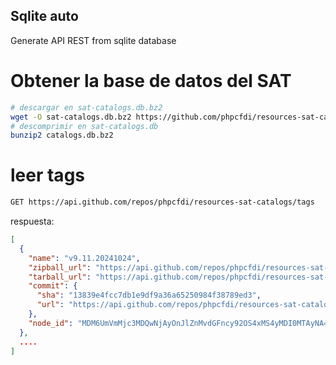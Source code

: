## Sqlite auto

Generate API REST from sqlite database

# Obtener la base de datos del SAT

```bash
# descargar en sat-catalogs.db.bz2
wget -O sat-catalogs.db.bz2 https://github.com/phpcfdi/resources-sat-catalogs/releases/latest/download/catalogs.db.bz2
# descomprimir en sat-catalogs.db
bunzip2 catalogs.db.bz2
```

# leer tags

```bash
GET https://api.github.com/repos/phpcfdi/resources-sat-catalogs/tags
```

respuesta:

```json
[
  {
    "name": "v9.11.20241024",
    "zipball_url": "https://api.github.com/repos/phpcfdi/resources-sat-catalogs/zipball/refs/tags/v9.11.20241024",
    "tarball_url": "https://api.github.com/repos/phpcfdi/resources-sat-catalogs/tarball/refs/tags/v9.11.20241024",
    "commit": {
      "sha": "13839e4fcc7db1e9df9a36a65250984f38789ed3",
      "url": "https://api.github.com/repos/phpcfdi/resources-sat-catalogs/commits/13839e4fcc7db1e9df9a36a65250984f38789ed3"
    },
    "node_id": "MDM6UmVmMjc3MDQwNjAyOnJlZnMvdGFncy92OS4xMS4yMDI0MTAyNA=="
  },
  ....
]
```
